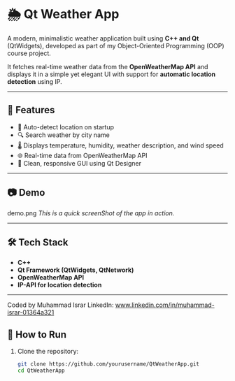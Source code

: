 # 🌦️ Qt Weather App

A modern, minimalistic weather application built using **C++ and Qt** (QtWidgets), developed as part of my Object-Oriented Programming (OOP) course project.

It fetches real-time weather data from the **OpenWeatherMap API** and displays it in a simple yet elegant UI with support for **automatic location detection** using IP.

---

## 🚀 Features

- 📍 Auto-detect location on startup
- 🔍 Search weather by city name
- 🌡️ Displays temperature, humidity, weather description, and wind speed
- 🌐 Real-time data from OpenWeatherMap API
- 🎨 Clean, responsive GUI using Qt Designer

---

## 📷 Demo

 demo.png
*This is a quick screenShot of the app in action.*

---

## 🛠️ Tech Stack

- **C++**
- **Qt Framework (QtWidgets, QtNetwork)**
- **OpenWeatherMap API**
- **IP-API for location detection**

---
Coded by Muhammad Israr
LinkedIn: www.linkedin.com/in/muhammad-israr-01364a321

## 📁 How to Run

1. Clone the repository:
   ```bash
   git clone https://github.com/yourusername/QtWeatherApp.git
   cd QtWeatherApp
